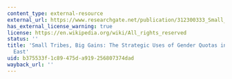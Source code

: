 ```yaml
---
content_type: external-resource
external_url: https://www.researchgate.net/publication/312300333_Small_Tribes_Big_Gains_The_Strategic_Uses_of_Gender_Quotas_in_the_Middle_East
has_external_license_warning: true
license: https://en.wikipedia.org/wiki/All_rights_reserved
status: ''
title: 'Small Tribes, Big Gains: The Strategic Uses of Gender Quotas in the Middle
  East'
uid: b375533f-1c89-475d-a919-256807374dad
wayback_url: ''
---
```

